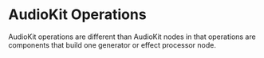 # AudioKit Operations

AudioKit operations are different than AudioKit nodes in that operations are components that build one generator or effect processor node.